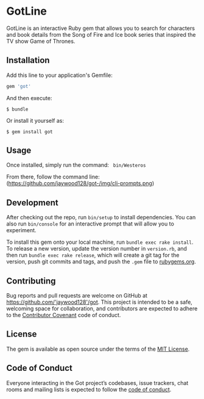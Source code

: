 # GotLine

GotLine is an interactive Ruby gem that allows you to search for characters and book details from the Song of Fire and Ice book series that inspired the TV show Game of Thrones. 

## Installation

Add this line to your application's Gemfile:

```ruby
gem 'got'
```

And then execute:

    $ bundle

Or install it yourself as:

    $ gem install got

## Usage

Once installed, simply run the command: 
` bin/Westeros`

From there, follow the command line: 
(https://github.com/jaywood128/got-/img/cli-prompts.png)


## Development

After checking out the repo, run `bin/setup` to install dependencies. You can also run `bin/console` for an interactive prompt that will allow you to experiment.

To install this gem onto your local machine, run `bundle exec rake install`. To release a new version, update the version number in `version.rb`, and then run `bundle exec rake release`, which will create a git tag for the version, push git commits and tags, and push the `.gem` file to [rubygems.org](https://rubygems.org).

## Contributing

Bug reports and pull requests are welcome on GitHub at https://github.com/'jaywood128'/got. This project is intended to be a safe, welcoming space for collaboration, and contributors are expected to adhere to the [Contributor Covenant](http://contributor-covenant.org) code of conduct.

## License

The gem is available as open source under the terms of the [MIT License](https://opensource.org/licenses/MIT).

## Code of Conduct

Everyone interacting in the Got project’s codebases, issue trackers, chat rooms and mailing lists is expected to follow the [code of conduct](https://github.com/'jaywood128'/got/blob/master/CODE_OF_CONDUCT.md).
